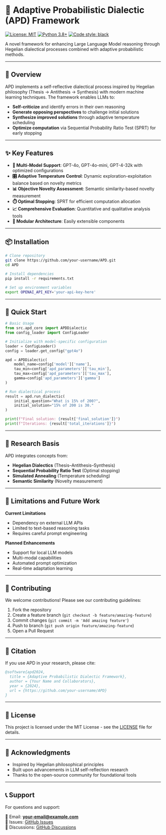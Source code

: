 
# 🔁 Adaptive Probabilistic Dialectic (APD) Framework

[![License: MIT](https://img.shields.io/badge/License-MIT-yellow.svg)](https://opensource.org/licenses/MIT)
[![Python 3.8+](https://img.shields.io/badge/python-3.8+-blue.svg)](https://www.python.org/downloads/)
[![Code style: black](https://img.shields.io/badge/code%20style-black-000000.svg)](https://github.com/psf/black)

A novel framework for enhancing Large Language Model reasoning through Hegelian dialectical processes combined with adaptive probabilistic methods.

---

## 🎯 Overview

APD implements a self-reflective dialectical process inspired by Hegelian philosophy (Thesis → Antithesis → Synthesis) with modern machine learning techniques. The framework enables LLMs to:

- **Self-criticize** and identify errors in their own reasoning  
- **Generate opposing perspectives** to challenge initial solutions  
- **Synthesize improved solutions** through adaptive temperature scheduling  
- **Optimize computation** via Sequential Probability Ratio Test (SPRT) for early stopping  

---

## ✨ Key Features

- **🤖 Multi-Model Support**: GPT-4o, GPT-4o-mini, GPT-4-32k with optimized configurations  
- **🎛️ Adaptive Temperature Control**: Dynamic exploration-exploitation balance based on novelty metrics  
- **📊 Objective Novelty Assessment**: Semantic similarity-based novelty measurement  
- **⏱️ Optimal Stopping**: SPRT for efficient computation allocation  
- **📈 Comprehensive Evaluation**: Quantitative and qualitative analysis tools  
- **🔧 Modular Architecture**: Easily extensible components  

---

## 📦 Installation

```bash
# Clone repository
git clone https://github.com/your-username/APD.git
cd APD

# Install dependencies
pip install -r requirements.txt

# Set up environment variables
export OPENAI_API_KEY='your-api-key-here'
```

---

## 🚀 Quick Start

```python
# Basic Usage
from src.apd_core import APDDialectic
from config_loader import ConfigLoader

# Initialize with model-specific configuration
loader = ConfigLoader()
config = loader.get_config("gpt4o")

apd = APDDialectic(
    model_name=config['model']['name'],
    tau_min=config['apd_parameters']['tau_min'],
    tau_max=config['apd_parameters']['tau_max'],
    gamma=config['apd_parameters']['gamma']
)

# Run dialectical process
result = apd.run_dialectic(
    initial_question="What is 15% of 200?",
    initial_solution="15% of 200 is 30."
)

print(f"Final solution: {result['final_solution']}")
print(f"Iterations: {result['total_iterations']}")
```

---

## 🔬 Research Basis

APD integrates concepts from:

- **Hegelian Dialectics** (Thesis–Antithesis–Synthesis)  
- **Sequential Probability Ratio Test** (Optimal stopping)  
- **Simulated Annealing** (Temperature scheduling)  
- **Semantic Similarity** (Novelty measurement)  

---

## 🚧 Limitations and Future Work

**Current Limitations**  
- Dependency on external LLM APIs  
- Limited to text-based reasoning tasks  
- Requires careful prompt engineering  

**Planned Enhancements**  
- Support for local LLM models  
- Multi-modal capabilities  
- Automated prompt optimization  
- Real-time adaptation learning  

---

## 🤝 Contributing

We welcome contributions! Please see our contributing guidelines:

1. Fork the repository  
2. Create a feature branch (`git checkout -b feature/amazing-feature`)  
3. Commit changes (`git commit -m 'Add amazing feature'`)  
4. Push to branch (`git push origin feature/amazing-feature`)  
5. Open a Pull Request  

---

## 📝 Citation

If you use APD in your research, please cite:

```bibtex
@software{apd2024,
  title = {Adaptive Probabilistic Dialectic Framework},
  author = {Your Name and Collaborators},
  year = {2024},
  url = {https://github.com/your-username/APD}
}
```

---

## 📄 License

This project is licensed under the MIT License - see the [LICENSE](LICENSE) file for details.  

---

## 🙏 Acknowledgments

- Inspired by Hegelian philosophical principles  
- Built upon advancements in LLM self-reflection research  
- Thanks to the open-source community for foundational tools  

---

## 📞 Support

For questions and support:  

📧 Email: **your-email@example.com**  
🐛 Issues: [GitHub Issues](../../issues)  
💬 Discussions: [GitHub Discussions](../../discussions)
